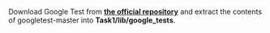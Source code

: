 Download Google Test from <b>[the official repository](https://github.com/google/googletest)</b> and extract the contents of googletest-master into <b>Task1/lib/google_tests</b>.
